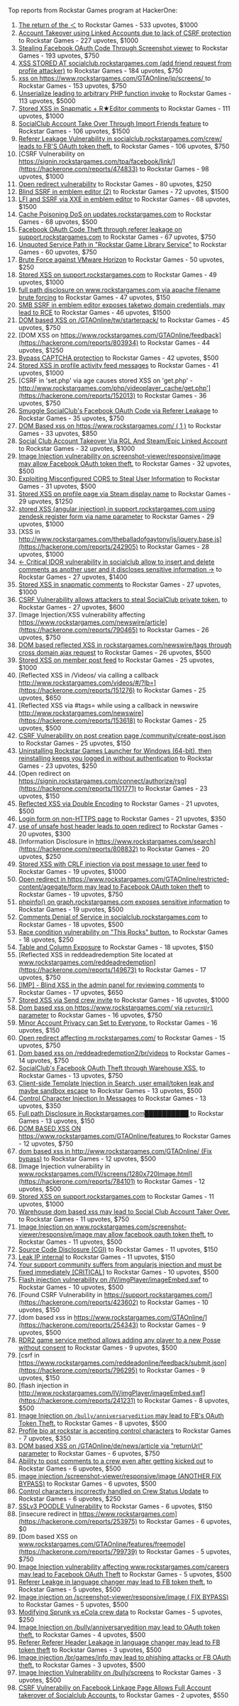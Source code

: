 Top reports from Rockstar Games program at HackerOne:

1. [The return of the ＜](https://hackerone.com/reports/639684) to Rockstar Games - 533 upvotes, $1000
2. [Account Takeover using Linked Accounts due to lack of CSRF protection](https://hackerone.com/reports/463330) to Rockstar Games - 227 upvotes, $1000
3. [Stealing Facebook OAuth Code Through Screenshot viewer](https://hackerone.com/reports/488269) to Rockstar Games - 193 upvotes, $750
4. [XSS STORED AT socialclub.rockstargames.com (add friend request from profile attacker)](https://hackerone.com/reports/220852) to Rockstar Games - 184 upvotes, $750
5. [xss on https://www.rockstargames.com/GTAOnline/jp/screens/ ](https://hackerone.com/reports/507494) to Rockstar Games - 153 upvotes, $750
6. [Unserialize leading to arbitrary PHP function invoke](https://hackerone.com/reports/210741) to Rockstar Games - 113 upvotes, $5000
7. [Stored XSS in Snapmatic + R★Editor comments](https://hackerone.com/reports/309531) to Rockstar Games - 111 upvotes, $1000
8. [SocialClub Account Take Over Through Import Friends feature](https://hackerone.com/reports/901728) to Rockstar Games - 106 upvotes, $1500
9. [Referer Leakage Vulnerability in  socialclub.rockstargames.com/crew/ leads to FB'S OAuth token theft.](https://hackerone.com/reports/787160) to Rockstar Games - 106 upvotes, $750
10. [CSRF Vulnerability on https://signin.rockstargames.com/tpa/facebook/link/](https://hackerone.com/reports/474833) to Rockstar Games - 98 upvotes, $1000
11. [Open redirect vulnerability](https://hackerone.com/reports/380760) to Rockstar Games - 80 upvotes, $250
12. [Blind SSRF in emblem editor (2)](https://hackerone.com/reports/265050) to Rockstar Games - 72 upvotes, $1500
13. [LFI and SSRF via XXE in emblem editor](https://hackerone.com/reports/347139) to Rockstar Games - 68 upvotes, $1500
14. [Cache Poisoning DoS on updates.rockstargames.com](https://hackerone.com/reports/1219038) to Rockstar Games - 68 upvotes, $500
15. [Facebook OAuth Code Theft through referer leakage on support.rockstargames.com](https://hackerone.com/reports/482743) to Rockstar Games - 67 upvotes, $750
16. [Unquoted Service Path in "Rockstar Game Library Service"](https://hackerone.com/reports/716448) to Rockstar Games - 60 upvotes, $750
17. [Brute Force against VMware Horizon](https://hackerone.com/reports/1278072) to Rockstar Games - 50 upvotes, $250
18. [Stored XSS on support.rockstargames.com](https://hackerone.com/reports/265384) to Rockstar Games - 49 upvotes, $1000
19. [full path disclosure on www.rockstargames.com via apache filename brute forcing](https://hackerone.com/reports/210238) to Rockstar Games - 47 upvotes, $150
20. [SMB SSRF in emblem editor exposes taketwo domain credentials, may lead to RCE](https://hackerone.com/reports/288353) to Rockstar Games - 46 upvotes, $1500
21. [DOM based XSS on /GTAOnline/tw/starterpack/](https://hackerone.com/reports/508517) to Rockstar Games - 45 upvotes, $750
22. [DOM XSS on https://www.rockstargames.com/GTAOnline/feedback](https://hackerone.com/reports/803934) to Rockstar Games - 44 upvotes, $1250
23. [Bypass CAPTCHA protection](https://hackerone.com/reports/210417) to Rockstar Games - 42 upvotes, $500
24. [Stored XSS in profile activity feed messages](https://hackerone.com/reports/231444) to Rockstar Games - 41 upvotes, $1000
25. [CSRF in 'set.php' via age causes stored XSS on 'get.php' - http://www.rockstargames.com/php/videoplayer_cache/get.php'](https://hackerone.com/reports/152013) to Rockstar Games - 36 upvotes, $750
26. [Smuggle SocialClub's Facebook OAuth Code via Referer Leakage](https://hackerone.com/reports/342709) to Rockstar Games - 35 upvotes, $750
27. [DOM Based xss on https://www.rockstargames.com/ ( 1 )](https://hackerone.com/reports/475442) to Rockstar Games - 33 upvotes, $850
28. [Social Club Account Takeover Via RGL And Steam/Epic Linked Account](https://hackerone.com/reports/1235008) to Rockstar Games - 32 upvotes, $1000
29. [Image Injection vulnerability on screenshot-viewer/responsive/image may allow Facebook OAuth token theft.](https://hackerone.com/reports/655288) to Rockstar Games - 32 upvotes, $500
30. [Exploiting Misconfigured CORS to Steal User Information](https://hackerone.com/reports/317391) to Rockstar Games - 31 upvotes, $500
31. [Stored XSS on profile page via Steam display name](https://hackerone.com/reports/282604) to Rockstar Games - 29 upvotes, $1250
32. [stored XSS (angular injection) in support.rockstargames.com using zendesk register form via name parameter](https://hackerone.com/reports/354262) to Rockstar Games - 29 upvotes, $1000
33. [XSS in http://www.rockstargames.com/theballadofgaytony/js/jquery.base.js](https://hackerone.com/reports/242905) to Rockstar Games - 28 upvotes, $1000
34. [\<- Critical IDOR vulnerability in socialclub allow to insert and delete comments as another user and it discloses sensitive information -\>](https://hackerone.com/reports/204292) to Rockstar Games - 27 upvotes, $1400
35. [Stored XSS in snapmatic comments](https://hackerone.com/reports/231389) to Rockstar Games - 27 upvotes, $1000
36. [CSRF Vulnerability allows attackers to steal SocialClub private token.](https://hackerone.com/reports/253128) to Rockstar Games - 27 upvotes, $600
37. [Image Injection/XSS vulnerability affecting https://www.rockstargames.com/newswire/article](https://hackerone.com/reports/790465) to Rockstar Games - 26 upvotes, $750
38. [DOM based reflected XSS in rockstargames.com/newswire/tags through cross domain ajax request](https://hackerone.com/reports/172843) to Rockstar Games - 26 upvotes, $500
39. [Stored XSS on member post feed](https://hackerone.com/reports/264002) to Rockstar Games - 25 upvotes, $1000
40. [Reflected XSS in /Videos/ via calling a callback http://www.rockstargames.com/videos/#/?lb=](https://hackerone.com/reports/151276) to Rockstar Games - 25 upvotes, $650
41. [Reflected XSS via #tags= while using a callback in newswire  http://www.rockstargames.com/newswire](https://hackerone.com/reports/153618) to Rockstar Games - 25 upvotes, $500
42. [CSRF Vulnerability on post creation page /community/create-post.json](https://hackerone.com/reports/487378) to Rockstar Games - 25 upvotes, $150
43. [Uninstalling Rockstar Games Launcher for Windows (64-bit), then reinstalling keeps you logged in without authentication](https://hackerone.com/reports/1278261) to Rockstar Games - 23 upvotes, $250
44. [Open redirect on https://signin.rockstargames.com/connect/authorize/rsg](https://hackerone.com/reports/1101771) to Rockstar Games - 23 upvotes, $150
45. [Reflected XSS via Double Encoding](https://hackerone.com/reports/246505) to Rockstar Games - 21 upvotes, $500
46. [Login form on non-HTTPS page](https://hackerone.com/reports/214571) to Rockstar Games - 21 upvotes, $350
47. [use of unsafe host header leads to open redirect](https://hackerone.com/reports/210875) to Rockstar Games - 20 upvotes, $300
48. [Information Disclosure in https://www.rockstargames.com/search](https://hackerone.com/reports/808832) to Rockstar Games - 20 upvotes, $250
49. [Stored XSS with CRLF injection via post message to user feed](https://hackerone.com/reports/263191) to Rockstar Games - 19 upvotes, $1000
50. [Open redirect in https://www.rockstargames.com/GTAOnline/restricted-content/agegate/form may lead to Facebook OAuth token theft](https://hackerone.com/reports/798121) to Rockstar Games - 19 upvotes, $750
51. [phpinfo() on graph.rockstargames.com exposes sensitive information](https://hackerone.com/reports/1082774) to Rockstar Games - 19 upvotes, $500
52. [Comments Denial of Service in socialclub.rockstargames.com](https://hackerone.com/reports/214370) to Rockstar Games - 18 upvotes, $500
53. [Race condition vulnerability on "This Rocks" button.](https://hackerone.com/reports/474021) to Rockstar Games - 18 upvotes, $250
54. [Table and Column Exposure](https://hackerone.com/reports/218898) to Rockstar Games - 18 upvotes, $150
55. [Reflected XSS in reddeadredemption Site  located at www.rockstargames.com/reddeadredemption](https://hackerone.com/reports/149673) to Rockstar Games - 17 upvotes, $750
56. [[IMP] - Blind XSS in the admin panel for reviewing comments](https://hackerone.com/reports/197337) to Rockstar Games - 17 upvotes, $650
57. [Stored XSS via Send crew invite](https://hackerone.com/reports/272997) to Rockstar Games - 16 upvotes, $1000
58. [Dom based xss on https://www.rockstargames.com/ via `returnUrl` parameter](https://hackerone.com/reports/505157) to Rockstar Games - 16 upvotes, $750
59. [Minor Account Privacy can Set to Everyone.](https://hackerone.com/reports/883731) to Rockstar Games - 16 upvotes, $150
60. [Open redirect affecting  m.rockstargames.com/](https://hackerone.com/reports/781718) to Rockstar Games - 15 upvotes, $750
61. [Dom based xss on /reddeadredemption2/br/videos](https://hackerone.com/reports/488108) to Rockstar Games - 14 upvotes, $750
62. [SocialClub's Facebook OAuth Theft through Warehouse XSS.](https://hackerone.com/reports/316948) to Rockstar Games - 13 upvotes, $750
63. [Client-side Template Injection in Search, user email/token leak and maybe sandbox escape](https://hackerone.com/reports/271960) to Rockstar Games - 13 upvotes, $500
64. [Control Character Injection In Messages](https://hackerone.com/reports/210994) to Rockstar Games - 13 upvotes, $350
65. [Full path Disclosure in Rockstargames.com██████████ ](https://hackerone.com/reports/210572) to Rockstar Games - 13 upvotes, $150
66. [DOM BASED XSS ON https://www.rockstargames.com/GTAOnline/features ](https://hackerone.com/reports/479612) to Rockstar Games - 12 upvotes, $750
67. [dom based xss in http://www.rockstargames.com/GTAOnline/ (Fix bypass)](https://hackerone.com/reports/261571) to Rockstar Games - 12 upvotes, $500
68. [Image Injection vulnerability in www.rockstargames.com/IV/screens/1280x720Image.html](https://hackerone.com/reports/784101) to Rockstar Games - 12 upvotes, $500
69. [Stored XSS on support.rockstargames.com](https://hackerone.com/reports/265274) to Rockstar Games - 11 upvotes, $1000
70. [Warehouse dom based xss may lead to Social Club Account Taker Over.](https://hackerone.com/reports/663312) to Rockstar Games - 11 upvotes, $750
71. [Image Injection on www.rockstargames.com/screenshot-viewer/responsive/image may allow facebook oauth token theft.](https://hackerone.com/reports/497655) to Rockstar Games - 11 upvotes, $500
72. [Source Code Disclosure (CGI)](https://hackerone.com/reports/211418) to Rockstar Games - 11 upvotes, $150
73. [Leak IP internal](https://hackerone.com/reports/271700) to Rockstar Games - 11 upvotes, $150
74. [Your support community suffers from angularjs injection and must be fixed immediately [CRITICAL]](https://hackerone.com/reports/274264) to Rockstar Games - 10 upvotes, $500
75. [Flash injection vulnerability on /IV/imgPlayer/imageEmbed.swf](https://hackerone.com/reports/485382) to Rockstar Games - 10 upvotes, $500
76. [Found CSRF Vulnerability in https://support.rockstargames.com/](https://hackerone.com/reports/423602) to Rockstar Games - 10 upvotes, $150
77. [dom based xss in https://www.rockstargames.com/GTAOnline/](https://hackerone.com/reports/254343) to Rockstar Games - 9 upvotes, $500
78. [RDR2 game service method allows adding any player to a new Posse without consent](https://hackerone.com/reports/1029594) to Rockstar Games - 9 upvotes, $500
79. [csrf in https://www.rockstargames.com/reddeadonline/feedback/submit.json](https://hackerone.com/reports/796295) to Rockstar Games - 9 upvotes, $150
80. [flash injection in http://www.rockstargames.com/IV/imgPlayer/imageEmbed.swf](https://hackerone.com/reports/241231) to Rockstar Games - 8 upvotes, $500
81. [Image Injection on `/bully/anniversaryedition` may lead to FB's OAuth Token Theft.](https://hackerone.com/reports/659784) to Rockstar Games - 8 upvotes, $500
82. [Profile bio at rockstar is accepting control characters](https://hackerone.com/reports/214763) to Rockstar Games - 7 upvotes, $350
83. [DOM based XSS on /GTAOnline/de/news/article via "returnUrl" parameter](https://hackerone.com/reports/508475) to Rockstar Games - 6 upvotes, $750
84. [Ability to post comments to a crew even after getting kicked out](https://hackerone.com/reports/197153) to Rockstar Games - 6 upvotes, $500
85. [image injection /screenshot-viewer/responsive/image (ANOTHER FIX BYPASS)](https://hackerone.com/reports/506126) to Rockstar Games - 6 upvotes, $500
86. [Control characters incorrectly handled on Crew Status Update](https://hackerone.com/reports/232499) to Rockstar Games - 6 upvotes, $250
87. [SSLv3 POODLE Vulnerability](https://hackerone.com/reports/210331) to Rockstar Games - 6 upvotes, $150
88. [insecure redirect in https://www.rockstargames.com](https://hackerone.com/reports/253975) to Rockstar Games - 6 upvotes, $0
89. [Dom based XSS on www.rockstargames.com/GTAOnline/features/freemode](https://hackerone.com/reports/799739) to Rockstar Games - 5 upvotes, $750
90. [Image Injection vulnerability affecting www.rockstargames.com/careers may lead to Facebook OAuth Theft](https://hackerone.com/reports/491654) to Rockstar Games - 5 upvotes, $500
91. [Referer Leakge in language changer may lead to FB token theft.](https://hackerone.com/reports/809691) to Rockstar Games - 5 upvotes, $500
92. [Image injection on /screenshot-viewer/responsive/image ( FIX BYPASS)](https://hackerone.com/reports/505259) to Rockstar Games - 5 upvotes, $500
93. [Modifying Sprunk vs eCola crew data](https://hackerone.com/reports/1680818) to Rockstar Games - 5 upvotes, $250
94. [Image Injection on /bully/anniversaryedition may lead to OAuth token theft.](https://hackerone.com/reports/498358) to Rockstar Games - 4 upvotes, $500
95. [Referer Referer Header Leakage in language changer may lead to FB token theft](https://hackerone.com/reports/870062) to Rockstar Games - 3 upvotes, $500
96. [Image injection /br/games/info may lead to phishing attacks or FB OAuth theft.](https://hackerone.com/reports/510388) to Rockstar Games - 3 upvotes, $500
97. [Image Injection Vulnerability on /bully/screens](https://hackerone.com/reports/661646) to Rockstar Games - 3 upvotes, $500
98. [CSRF Vulnerabiliy on Facebook Linkage Page Allows Full Account takerover of Socialclub Accounts.](https://hackerone.com/reports/653254) to Rockstar Games - 2 upvotes, $550
